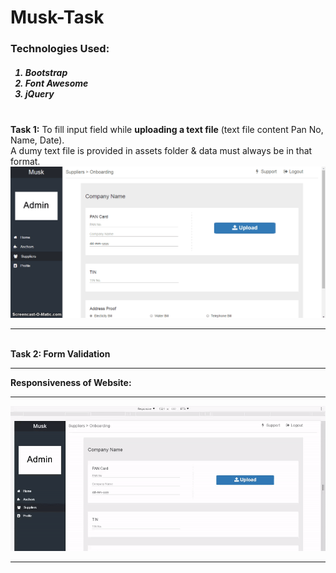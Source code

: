 # Musk-Task
<h3>Technologies Used: </h3>
<h5>
  <ol>
    <li>Bootstrap</li>
    <li>Font Awesome</li>
    <li>jQuery</li>
  </ol>
</h5>
<br>
<b>Task 1:</b> To fill input field while <b>uploading a text file</b> (text file content Pan No, Name, Date).<br>
A dumy text file is provided in assets folder & data must always be in that format.
<br>
<img src="assets/git_upload/upload.gif" alt="Upload file">
<hr>
<br>
<b>Task 2: Form Validation </b>
<br>
<hr style="visibility=hidden">
<b>Responsiveness of Website: </b>
<br>
<hr style="visibility=hidden">
<img src="assets/git_upload/responsive.gif" alt="Responsive website"> 
<hr>
